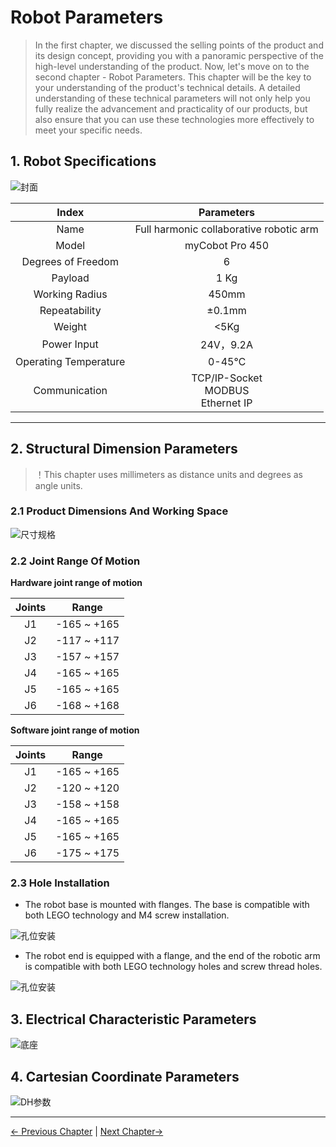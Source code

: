 # Robot Parameters

> In the first chapter, we discussed the selling points of the product and its design concept, providing you with a panoramic perspective of the high-level understanding of the product. Now, let's move on to the second chapter - Robot Parameters. This chapter will be the key to your understanding of the product's technical details. A detailed understanding of these technical parameters will not only help you fully realize the advancement and practicality of our products, but also ensure that you can use these technologies more effectively to meet your specific needs.

## 1. Robot Specifications

![封面](../../resources/1-ProductInformation/2.ProductParameter/main.png)

| Index | Parameters |
| :-----------: | :---------: |
| Name | Full harmonic collaborative robotic arm |
| Model | myCobot Pro 450 |
| Degrees of Freedom | 6 |
| Payload | 1 Kg |
| Working Radius | 450mm |
| Repeatability | ±0.1mm |
| Weight | <5Kg |
| Power Input | 24V，9.2A |
| Operating Temperature | 0-45℃ |
| Communication | TCP/IP-Socket<br>MODBUS<br>Ethernet IP |

---

## 2. Structural Dimension Parameters
> ！This chapter uses millimeters as distance units and degrees as angle units.

### 2.1 Product Dimensions And Working Space
<!-- ![工作范围](../../resources/1-ProductInformation/2.ProductParameter/WorkingRange.png) -->
![尺寸规格](../../resources/1-ProductInformation/2.ProductParameter/size.png)
### 2.2 Joint Range Of Motion
**Hardware joint range of motion**

| Joints | Range |
| :--------: | :----------:|
| J1        | -165 ~ +165     |
| J2        | -117 ~ +117      |
| J3  | -157 ~ +157                   |
| J4        | -165 ~ +165 |
| J5   | -165 ~ +165                   |
| J6   | -168 ~ +168         |

**Software joint range of motion**

| Joints | Range |
| :--------: | :----------:|
| J1        | -165 ~ +165     |
| J2        | -120 ~ +120      |
| J3  | -158 ~ +158                   |
| J4        | -165 ~ +165 |
| J5   | -165 ~ +165                   |
| J6   | -175 ~ +175         |
### 2.3 Hole Installation
- The robot base is mounted with flanges. The base is compatible with both LEGO technology and M4 screw installation.

![孔位安装](../../resources/1-ProductInformation/2.ProductParameter/孔位安装1.jpg)

- The robot end is equipped with a flange, and the end of the robotic arm is compatible with both LEGO technology holes and screw thread holes.

![孔位安装](../../resources/1-ProductInformation/2.ProductParameter/末端.png)

## 3. Electrical Characteristic Parameters
![底座](../../resources/1-ProductInformation/2.ProductParameter/底座.png)


## 4. Cartesian Coordinate Parameters

![DH参数](../../resources/1-ProductInformation/2.ProductParameter/坐标.png)



---

[← Previous Chapter](../1.ProductIntroduction/1-ProductIntroduction.md) | [Next Chapter→](../../2-BasicSettings/3.UserNotice/README.md)
